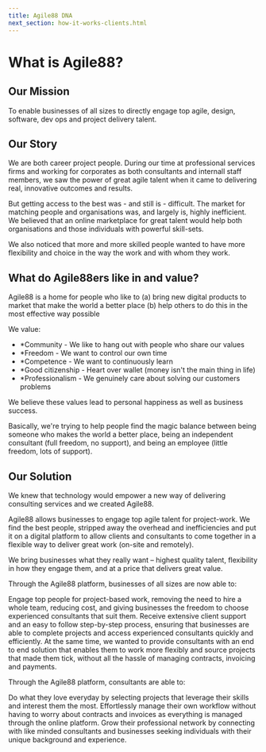 ```yaml
---
title: Agile88 DNA
next_section: how-it-works-clients.html
---
```


What is Agile88?
==================

Our Mission
----------------

To enable businesses of all sizes to directly engage top agile, design, software, dev ops and project delivery talent.

Our Story
-------------


We are both career project people. During our time at professional services firms and working for corporates as both consultants and internall staff members, we saw the power of great agile talent when it came to delivering real, innovative outcomes and results.

But getting access to the best was - and still is - difficult. The market for matching people and organisations was, and largely is, highly inefficient. We believed that an online marketplace for great talent would help both organisations and those individuals with powerful skill-sets.

We also noticed that more and more skilled people wanted to have more flexibility and choice in the way the work and with whom they work.


What do Agile88ers like in and value?
----------------------------------------

Agile88 is a home for people who like to
(a) bring new digital products to market that make the world a better place
(b) help others to do this in the most effective way possible

We value:

-   \*Community - We like to hang out with people who share our values
-   \*Freedom - We want to control our own time
-   \*Competence - We want to continuously learn
-   \*Good citizenship - Heart over wallet (money isn't the main thing in life)
-   \*Professionalism - We genuinely care about solving our customers problems

We believe these values lead to personal happiness as well as business success.

Basically, we're trying to help people find the magic balance between being someone who makes the world a better place, being an independent consultant (full freedom, no support), and being an employee (little freedom, lots of support).



Our Solution
--------------

We knew that technology would empower a new way of delivering consulting services and we created Agile88.

Agile88 allows businesses to engage top agile talent for project-work. We find the best people, stripped away the overhead and inefficiencies and put it on a digital platform to allow clients and consultants to come together in a flexible way to deliver great work (on-site and remotely).

We bring businesses what they really want – highest quality talent, flexibility in how they engage them, and at a price that delivers great value.

Through the Agile88 platform, businesses of all sizes are now able to:

Engage top people for project-based work, removing the need to hire a whole team, reducing cost, and giving businesses the freedom to choose experienced consultants that suit them.
Receive extensive client support and an easy to follow step-by-step process, ensuring that businesses are able to complete projects and access experienced consultants quickly and efficiently.
At the same time, we wanted to provide consultants with an end to end solution that enables them to work more flexibly and source projects that made them tick, without all the hassle of managing contracts, invoicing and payments.

Through the Agile88 platform, consultants are able to:

Do what they love everyday by selecting projects that leverage their skills and interest them the most.
Effortlessly manage their own workflow without having to worry about contracts and invoices as everything is managed through the online platform.
Grow their professional network by connecting with like minded consultants and businesses seeking individuals with their unique background and experience.

